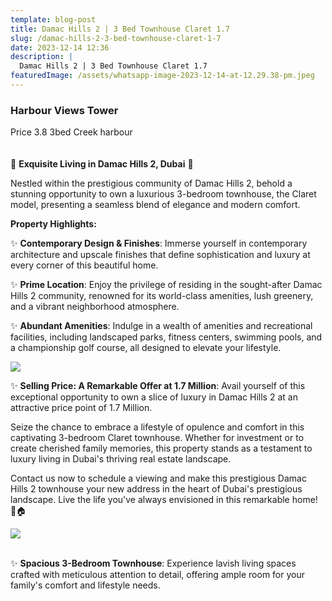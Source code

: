```yaml
---
template: blog-post
title: Damac Hills 2 | 3 Bed Townhouse Claret 1.7
slug: /damac-hills-2-3-bed-townhouse-claret-1-7
date: 2023-12-14 12:36
description: |
  Damac Hills 2 | 3 Bed Townhouse Claret 1.7
featuredImage: /assets/whatsapp-image-2023-12-14-at-12.29.38-pm.jpeg
---
```

### **Harbour Views Tower**
Price 3.8
3bed
Creek harbour\
\
\
🏡 **Exquisite Living in Damac Hills 2, Dubai** 🌟

Nestled within the prestigious community of Damac Hills 2, behold a stunning opportunity to own a luxurious 3-bedroom townhouse, the Claret model, presenting a seamless blend of elegance and modern comfort. 

**Property Highlights:**

✨ **Contemporary Design & Finishes**: Immerse yourself in contemporary architecture and upscale finishes that define sophistication and luxury at every corner of this beautiful home.

✨ **Prime Location**: Enjoy the privilege of residing in the sought-after Damac Hills 2 community, renowned for its world-class amenities, lush greenery, and a vibrant neighborhood atmosphere.

✨ **Abundant Amenities**: Indulge in a wealth of amenities and recreational facilities, including landscaped parks, fitness centers, swimming pools, and a championship golf course, all designed to elevate your lifestyle.

![](/assets/whatsapp-image-2023-12-14-at-12.29.37-pm.jpeg)

✨ **Selling Price: A Remarkable Offer at 1.7 Million**: Avail yourself of this exceptional opportunity to own a slice of luxury in Damac Hills 2 at an attractive price point of 1.7 Million.

Seize the chance to embrace a lifestyle of opulence and comfort in this captivating 3-bedroom Claret townhouse. Whether for investment or to create cherished family memories, this property stands as a testament to luxury living in Dubai's thriving real estate landscape.

Contact us now to schedule a viewing and make this prestigious Damac Hills 2 townhouse your new address in the heart of Dubai's prestigious landscape. Live the life you've always envisioned in this remarkable home! 🌟🏠

![](/assets/whatsapp-image-2023-12-14-at-12.29.39-pm.jpeg)

\
✨ **Spacious 3-Bedroom Townhouse**: Experience lavish living spaces crafted with meticulous attention to detail, offering ample room for your family's comfort and lifestyle needs.